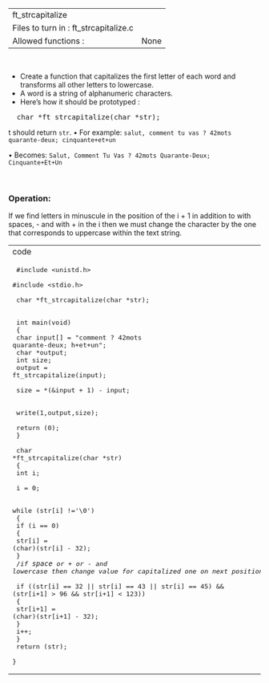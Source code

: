 |||
|:--|:--|
|ft_strcapitalize||
|Files to turn in : ft_strcapitalize.c||
|Allowed functions : |None|

<br>



- Create a function that capitalizes the first letter of each word and transforms all
other letters to lowercase.
- A word is a string of alphanumeric characters.
- Here’s how it should be prototyped :

<pre>  char *ft_strcapitalize(char *str);</pre> 

t should return `str`.
• For example:
`salut, comment tu vas ? 42mots quarante-deux; cinquante+et+un`


• Becomes:
`Salut, Comment Tu Vas ? 42mots Quarante-Deux; Cinquante+Et+Un`

<br>

### Operation:

If we find letters in minuscule in the position of the i + 1 in addition to with spaces, - and with + in the i then we must change the character by the one that corresponds to uppercase within the text string.


|||
|:-|:-|
|code||
|<pre> #include <unistd.h><br> #include <stdio.h><br> <br> char  *ft_strcapitalize(char *str);<br> <br> int main(void)<br> {<br>    char input[] = "comment ? 42mots quarante-deux; h+et+un";<br>    char *output;<br>    int size;<br>    output = ft_strcapitalize(input);<br> <br>    size = *(&input + 1) - input;<br> <br>    write(1,output,size);<br> <br>    return (0);<br> }<br> <br> char  *ft_strcapitalize(char *str)<br> {<br>    int   i;<br>    <br>    i = 0;<br> <br>    while (str[i] !='\0')<br>    {<br>      if (i == 0)<br>      {<br>        str[i] = (char)(str[i] - 32);<br>      }<br>      /*if `space` or + or - and lowercase then change value for capitalized one on next position*/    <br>      if ((str[i] == 32 \|\| str[i] == 43 \|\| str[i] == 45) && (str[i+1] > 96 && str[i+1] < 123))<br>      {<br>        str[i+1] = (char)(str[i+1] - 32);<br>      }<br>      i++;<br>    }<br>    return (str);<br> }</pre> ||
